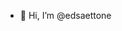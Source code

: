 - 👋 Hi, I’m @edsaettone

<!---
edsaettone/edsaettone is a ✨ special ✨ repository because its `README.md` (this file) appears on your GitHub profile.
You can click the Preview link to take a look at your changes.
--->

